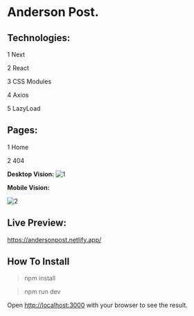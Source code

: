 # Anderson Post.

## Technologies:

1 Next

2 React

3 CSS Modules

4 Axios

5 LazyLoad

## Pages:

1 Home

2 404

**Desktop Vision:**
![1](https://user-images.githubusercontent.com/39681291/159098980-954f313b-0e75-49a4-b6db-908c3fd47e0b.png)

**Mobile Vision:**

![2](https://user-images.githubusercontent.com/39681291/159098995-d74179c9-d896-4813-9ab5-8529eacef94f.png)

## Live Preview:

https://andersonpost.netlify.app/


## How To Install
> npm install

> npm run dev


Open [http://localhost:3000](http://localhost:3000) with your browser to see the result.
